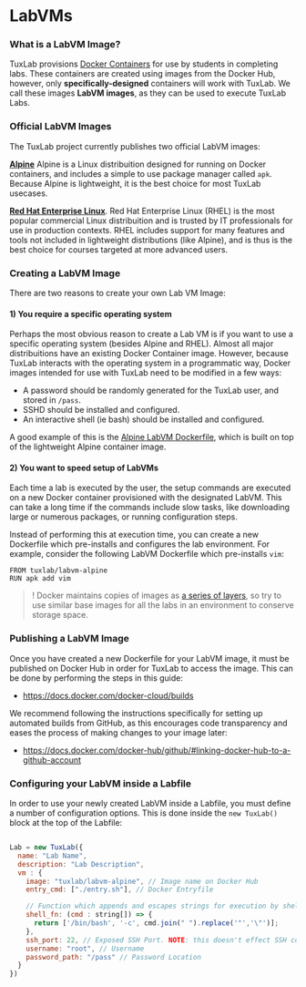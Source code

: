 # LabVMs

### What is a LabVM Image?
TuxLab provisions [Docker Containers](https://www.docker.com/what-container) for
use by students in completing labs.  These containers are created using images
from the Docker Hub, however, only **specifically-designed** containers will
work with TuxLab.  We call these images **LabVM images**, as they can be used to
execute TuxLab Labs.

### Official LabVM Images
The TuxLab project currently publishes
two official LabVM images:

[**Alpine**](https://hub.docker.com/r/tuxlab/labvm-alpine/)
Alpine is a Linux distribuition designed for running on Docker containers, and
includes a simple to use package manager called `apk`.  Because Alpine is lightweight,
it is the best choice for most TuxLab usecases.

[**Red Hat Enterprise Linux**](https://hub.docker.com/r/tuxlab/labvm-rhel7/).
Red Hat Enterprise Linux (RHEL) is the most popular commercial Linux distribuition
and is trusted by IT professionals for use in production contexts.  RHEL includes
support for many features and tools not included in lightweight distributions (like Alpine),
and is thus is the best choice for courses targeted at more advanced users.

### Creating a LabVM Image
There are two reasons to create your own Lab VM Image:

#### 1) You require a specific operating system
Perhaps the most obvious reason to create a Lab VM is if you
want to use a specific operating system (besides Alpine and RHEL).
Almost all major distribuitions have an existing Docker Container image. However,
because TuxLab interacts with the operating system in a programmatic way,
Docker images intended for use with TuxLab need to be modified in a
few ways:

* A password should be randomly generated for the TuxLab user, and stored in `/pass`.
* SSHD should be installed and configured.
* An interactive shell (ie bash) should be installed and configured.

A good example of this is the [Alpine LabVM Dockerfile](https://github.com/learnlinux/tuxlab-labvm-alpine),
which is built on top of the lightweight Alpine container image.

#### 2) You want to speed setup of LabVMs
Each time a lab is executed by the user, the setup commands are executed
on a new Docker container provisioned with the designated LabVM.  This can
take a long time if the commands include slow tasks, like downloading
large or numerous packages, or running configuration steps.

Instead of performing this at execution time, you can create a new Dockerfile which
pre-installs and configures the lab environment.  For example, consider the following
LabVM Dockerfile which pre-installs `vim`:

```docker
FROM tuxlab/labvm-alpine
RUN apk add vim

```

>! Docker maintains copies of images as [a series of layers](https://docs.docker.com/engine/userguide/storagedriver/imagesandcontainers/),
so try to use similar base images for all the labs in an environment to conserve
storage space.

### Publishing a LabVM Image
Once you have created a new Dockerfile for your LabVM image, it must be published
on Docker Hub in order for TuxLab to access the image.  This can be done by
performing the steps in this guide:

* https://docs.docker.com/docker-cloud/builds

We recommend following the instructions specifically for setting up automated builds
from GitHub, as this encourages code transparency and eases the process of making changes
to your image later:

* https://docs.docker.com/docker-hub/github/#linking-docker-hub-to-a-github-account

### Configuring your LabVM inside a Labfile
In order to use your newly created LabVM inside a Labfile, you must define a
number of configuration options.  This is done inside the `new TuxLab()` block at
the top of the Labfile:

```javascript

Lab = new TuxLab({
  name: "Lab Name",
  description: "Lab Description",
  vm : {
    image: "tuxlab/labvm-alpine", // Image name on Docker Hub
    entry_cmd: ["./entry.sh"], // Docker Entryfile

    // Function which appends and escapes strings for execution by shell
    shell_fn: (cmd : string[]) => {
      return ['/bin/bash', '-c', cmd.join(" ").replace('"','\"')];
    },
    ssh_port: 22, // Exposed SSH Port. NOTE: this doesn't effect SSH connection port.
    username: "root", // Username
    password_path: "/pass" // Password Location
  }
})

```
